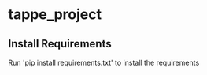 # tappe_project

## Install Requirements

Run 'pip install requirements.txt' to install the requirements